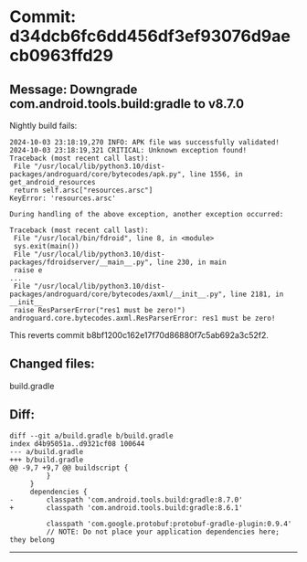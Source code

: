 # Commit: d34dcb6fc6dd456df3ef93076d9aecb0963ffd29
## Message: Downgrade com.android.tools.build:gradle to v8.7.0

Nightly build fails:

```
2024-10-03 23:18:19,270 INFO: APK file was successfully validated!
2024-10-03 23:18:19,321 CRITICAL: Unknown exception found!
Traceback (most recent call last):
 File "/usr/local/lib/python3.10/dist-packages/androguard/core/bytecodes/apk.py", line 1556, in get_android_resources
 return self.arsc["resources.arsc"]
KeyError: 'resources.arsc'

During handling of the above exception, another exception occurred:

Traceback (most recent call last):
 File "/usr/local/bin/fdroid", line 8, in <module>
 sys.exit(main())
 File "/usr/local/lib/python3.10/dist-packages/fdroidserver/__main__.py", line 230, in main
 raise e
...
 File "/usr/local/lib/python3.10/dist-packages/androguard/core/bytecodes/axml/__init__.py", line 2181, in __init__
 raise ResParserError("res1 must be zero!")
androguard.core.bytecodes.axml.ResParserError: res1 must be zero!
```

This reverts commit b8bf1200c162e17f70d86880f7c5ab692a3c52f2.
## Changed files:
build.gradle

## Diff:
```
diff --git a/build.gradle b/build.gradle
index d4b95051a..d9321cf08 100644
--- a/build.gradle
+++ b/build.gradle
@@ -9,7 +9,7 @@ buildscript {
         }
     }
     dependencies {
-        classpath 'com.android.tools.build:gradle:8.7.0'
+        classpath 'com.android.tools.build:gradle:8.6.1'
 
         classpath 'com.google.protobuf:protobuf-gradle-plugin:0.9.4'
         // NOTE: Do not place your application dependencies here; they belong
```
-----------------------------------
